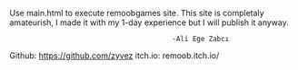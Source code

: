 Use main.html to execute remoobgames site.
This site is completaly amateurish, I made it with my 1-day experience but I will publish it anyway.
					
											-Ali Ege Zabcı


Github: https://github.com/zyvez
itch.io: remoob.itch.io/
